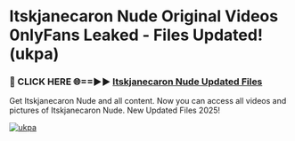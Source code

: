 # Itskjanecaron Nude Original Videos 0nlyFans Leaked - Files Updated! (ukpa)

<h3>🔴 CLICK HERE 🌐==►► <a href="https://tinyurl.com/y5r63du9" rel="nofollow">Itskjanecaron Nude Updated Files</a></h3>

Get Itskjanecaron Nude and all content. Now you can access all videos and pictures of Itskjanecaron Nude. New Updated Files 2025!

[![ukpa](https://i.imgur.com/UVo9nyh.gif)](https://tinyurl.com/y5r63du9)
